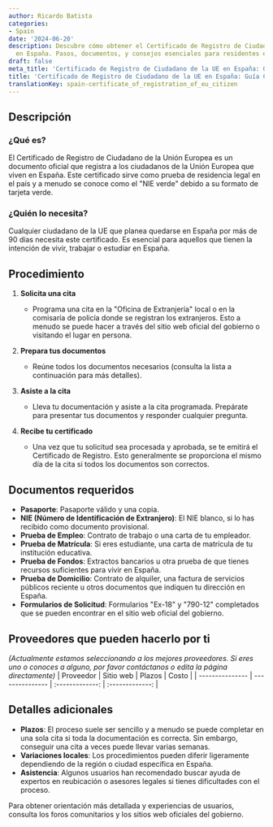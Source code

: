 ```yaml
---
author: Ricardo Batista
categories:
- Spain
date: '2024-06-20'
description: Descubre cómo obtener el Certificado de Registro de Ciudadano de la UE
  en España. Pasos, documentos, y consejos esenciales para residentes europeos.
draft: false
meta_title: 'Certificado de Registro de Ciudadano de la UE en España: Guía Completa'
title: 'Certificado de Registro de Ciudadano de la UE en España: Guía Completa'
translationKey: spain-certificate_of_registration_of_eu_citizen
---
```



## Descripción
### ¿Qué es?
El Certificado de Registro de Ciudadano de la Unión Europea es un documento oficial que registra a los ciudadanos de la Unión Europea que viven en España. Este certificado sirve como prueba de residencia legal en el país y a menudo se conoce como el "NIE verde" debido a su formato de tarjeta verde.

### ¿Quién lo necesita?
Cualquier ciudadano de la UE que planea quedarse en España por más de 90 días necesita este certificado. Es esencial para aquellos que tienen la intención de vivir, trabajar o estudiar en España.

## Procedimiento
1. **Solicita una cita**
   - Programa una cita en la "Oficina de Extranjería" local o en la comisaría de policía donde se registran los extranjeros. Esto a menudo se puede hacer a través del sitio web oficial del gobierno o visitando el lugar en persona.
   
2. **Prepara tus documentos**
   - Reúne todos los documentos necesarios (consulta la lista a continuación para más detalles).

3. **Asiste a la cita**
   - Lleva tu documentación y asiste a la cita programada. Prepárate para presentar tus documentos y responder cualquier pregunta.

4. **Recibe tu certificado**
   - Una vez que tu solicitud sea procesada y aprobada, se te emitirá el Certificado de Registro. Esto generalmente se proporciona el mismo día de la cita si todos los documentos son correctos.

## Documentos requeridos
- **Pasaporte**: Pasaporte válido y una copia.
- **NIE (Número de Identificación de Extranjero)**: El NIE blanco, si lo has recibido como documento provisional.
- **Prueba de Empleo**: Contrato de trabajo o una carta de tu empleador.
- **Prueba de Matrícula**: Si eres estudiante, una carta de matrícula de tu institución educativa.
- **Prueba de Fondos**: Extractos bancarios u otra prueba de que tienes recursos suficientes para vivir en España.
- **Prueba de Domicilio**: Contrato de alquiler, una factura de servicios públicos reciente u otros documentos que indiquen tu dirección en España.
- **Formularios de Solicitud**: Formularios "Ex-18" y "790-12" completados que se pueden encontrar en el sitio web oficial del gobierno.

## Proveedores que pueden hacerlo por ti
_(Actualmente estamos seleccionando a los mejores proveedores. Si eres uno o conoces a alguno, por favor contáctanos o edita la página directamente)_
| Proveedor        |     Sitio web     |     Plazos    |       Costo      |
| --------------- | --------------- |  :-------------: | :-------------: |

## Detalles adicionales
- **Plazos**: El proceso suele ser sencillo y a menudo se puede completar en una sola cita si toda la documentación es correcta. Sin embargo, conseguir una cita a veces puede llevar varias semanas.
- **Variaciones locales**: Los procedimientos pueden diferir ligeramente dependiendo de la región o ciudad específica en España.
- **Asistencia**: Algunos usuarios han recomendado buscar ayuda de expertos en reubicación o asesores legales si tienes dificultades con el proceso.

Para obtener orientación más detallada y experiencias de usuarios, consulta los foros comunitarios y los sitios web oficiales del gobierno.